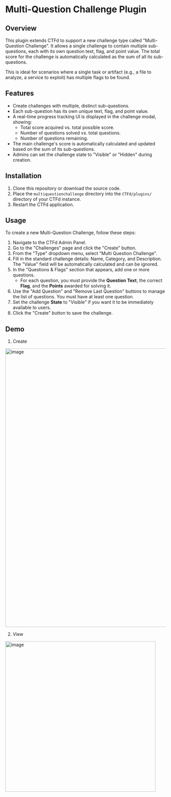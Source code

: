 # Multi-Question Challenge Plugin

## Overview

This plugin extends CTFd to support a new challenge type called "Multi-Question Challenge". It allows a single challenge to contain multiple sub-questions, each with its own question text, flag, and point value. The total score for the challenge is automatically calculated as the sum of all its sub-questions.

This is ideal for scenarios where a single task or artifact (e.g., a file to analyze, a service to exploit) has multiple flags to be found.

## Features

-   Create challenges with multiple, distinct sub-questions.
-   Each sub-question has its own unique text, flag, and point value.
-   A real-time progress tracking UI is displayed in the challenge modal, showing:
    -   Total score acquired vs. total possible score.
    -   Number of questions solved vs. total questions.
    -   Number of questions remaining.
-   The main challenge's score is automatically calculated and updated based on the sum of its sub-questions.
-   Admins can set the challenge state to "Visible" or "Hidden" during creation.

## Installation

1.  Clone this repository or download the source code.
2.  Place the `multiquestionchallenge` directory into the `CTFd/plugins/` directory of your CTFd instance.
3.  Restart the CTFd application.

## Usage

To create a new Multi-Question Challenge, follow these steps:

1.  Navigate to the CTFd Admin Panel.
2.  Go to the "Challenges" page and click the "Create" button.
3.  From the "Type" dropdown menu, select "Multi Question Challenge".
4.  Fill in the standard challenge details: Name, Category, and Description. The "Value" field will be automatically calculated and can be ignored.
5.  In the "Questions & Flags" section that appears, add one or more questions.
    -   For each question, you must provide the **Question Text**, the correct **Flag**, and the **Points** awarded for solving it.
6.  Use the "Add Question" and "Remove Last Question" buttons to manage the list of questions. You must have at least one question.
7.  Set the challenge **State** to "Visible" if you want it to be immediately available to users.
8.  Click the "Create" button to save the challenge.

## Demo
1. Create

<img width="874" alt="image" src="https://github.com/user-attachments/assets/505bf914-a2a9-42f8-97a0-ae4cc4e24c30" />

2. View
   
<img width="472" alt="image" src="https://github.com/user-attachments/assets/0b3e1681-a123-411e-a60e-92b1bb58515e" />
